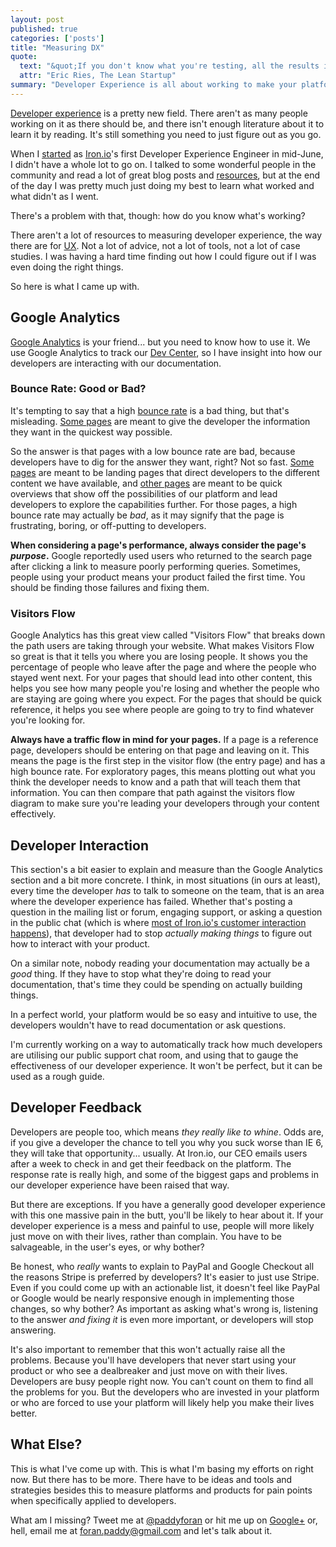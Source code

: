 ```yaml
---
layout: post
published: true
categories: ['posts']
title: "Measuring DX"
quote:
  text: "&quot;If you don't know what you're testing, all the results in the world will tell you nothing.&quot;"
  attr: "Eric Ries, The Lean Startup"
summary: "Developer Experience is all about working to make your platforms pleasant for developers to build on. But how do you measure your success at making people happy?"
---
```

[Developer experience](http://www.developerexperience.org) is a pretty new field. There aren't as many people working on it as there should be, and there isn't enough literature about it to learn it by reading. It's still something you need to just figure out as you go.

When I [started](/posts/developer-experience-engineer) as [Iron.io](http://www.iron.io)'s first Developer Experience Engineer in mid-June, I didn't have a whole lot to go on. I talked to some wonderful people in the community and read a lot of great blog posts and [resources](http://developer-support-handbook.org), but at the end of the day I was pretty much just doing my best to learn what worked and what didn't as I went.

There's a problem with that, though: how do you know what's working?

There aren't a lot of resources to measuring developer experience, the way there are for [UX](http://www.measuringux.com). Not a lot of advice, not a lot of tools, not a lot of case studies. I was having a hard time finding out how I could figure out if I was even doing the right things.

So here is what I came up with.

## Google Analytics

[Google Analytics](http://www.google.com/analytics) is your friend... but you need to know how to use it. We use Google Analytics to track our [Dev Center](http://dev.iron.io), so I have insight into how our developers are interacting with our documentation.

### Bounce Rate: Good or Bad?
It's tempting to say that a high [bounce rate](http://support.google.com/googleanalytics/bin/answer.py?hl=en&answer=81986) is a bad thing, but that's misleading. [Some pages](http://dev.iron.io/worker/reference/environment) are meant to give the developer the information they want in the quickest way possible.

So the answer is that pages with a low bounce rate are bad, because developers have to dig for the answer they want, right? Not so fast. [Some pages](http://dev.iron.io) are meant to be landing pages that direct developers to the different content we have available, and [other pages](http://dev.iron.io/worker) are meant to be quick overviews that show off the possibilities of our platform and lead developers to explore the capabilities further. For those pages, a high bounce rate may actually be *bad*, as it may signify that the page is frustrating, boring, or off-putting to developers.

**When considering a page's performance, always consider the page's *purpose*.** Google reportedly used users who returned to the search page after clicking a link to measure poorly performing queries. Sometimes, people using your product means your product failed the first time. You should be finding those failures and fixing them.

### Visitors Flow

Google Analytics has this great view called &quot;Visitors Flow&quot; that breaks down the path users are taking through your website. What makes Visitors Flow so great is that it tells you where you are losing people. It shows you the percentage of people who leave after the page and where the people who stayed went next. For your pages that should lead into other content, this helps you see how many people you're losing and whether the people who are staying are going where you expect. For the pages that should be quick reference, it helps you see where people are going to try to find whatever you're looking for.

**Always have a traffic flow in mind for your pages.** If a page is a reference page, developers should be entering on that page and leaving on it. This means the page is the first step in the visitor flow (the entry page) and has a high bounce rate. For exploratory pages, this means plotting out what you think the developer needs to know and a path that will teach them that information. You can then compare that path against the visitors flow diagram to make sure you're leading your developers through your content effectively.

## Developer Interaction

This section's a bit easier to explain and measure than the Google Analytics section and a bit more concrete. I think, in most situations (in ours at least), every time the developer *has* to talk to someone on the team, that is an area where the developer experience has failed. Whether that's posting a question in the mailing list or forum, engaging support, or asking a question in the public chat (which is where [most of Iron.io's customer interaction happens](http://get.iron.io/chat)), that developer had to stop *actually making things* to figure out how to interact with your product.

On a similar note, nobody reading your documentation may actually be a *good* thing. If they have to stop what they're doing to read your documentation, that's time they could be spending on actually building things.

In a perfect world, your platform would be so easy and intuitive to use, the developers wouldn't have to read documentation or ask questions.

I'm currently working on a way to automatically track how much developers are utilising our public support chat room, and using that to gauge the effectiveness of our developer experience. It won't be perfect, but it can be used as a rough guide.

## Developer Feedback

Developers are people too, which means *they really like to whine*. Odds are, if you give a developer the chance to tell you why you suck worse than IE 6, they will take that opportunity... usually. At Iron.io, our CEO emails users after a week to check in and get their feedback on the platform. The response rate is really high, and some of the biggest gaps and problems in our developer experience have been raised that way.

But there are exceptions. If you have a generally good developer experience with this one massive pain in the butt, you'll be likely to hear about it. If your developer experience is a mess and painful to use, people will more likely just move on with their lives, rather than complain. You have to be salvageable, in the user's eyes, or why bother?

Be honest, who *really* wants to explain to PayPal and Google Checkout all the reasons Stripe is preferred by developers? It's easier to just use Stripe. Even if you could come up with an actionable list, it doesn't feel like PayPal or Google would be nearly responsive enough in implementing those changes, so why bother? As important as asking what's wrong is, listening to the answer *and fixing it* is even more important, or developers will stop answering.

It's also important to remember that this won't actually raise all the problems. Because you'll have developers that never start using your product or who see a dealbreaker and just move on with their lives. Developers are busy people right now. You can't count on them to find all the problems for you. But the developers who are invested in your platform or who are forced to use your platform will likely help you make their lives better.

## What Else?

This is what I've come up with. This is what I'm basing my efforts on right now. But there has to be more. There have to be ideas and tools and strategies besides this to measure platforms and products for pain points when specifically applied to developers.

What am I missing? Tweet me at [@paddyforan](http://twitter.com/paddyforan) or hit me up on [Google+](http://profiles.google.com/foran.paddy) or, hell, email me at [foran.paddy@gmail.com](mailto:foran.paddy@gmail.com) and let's talk about it.
